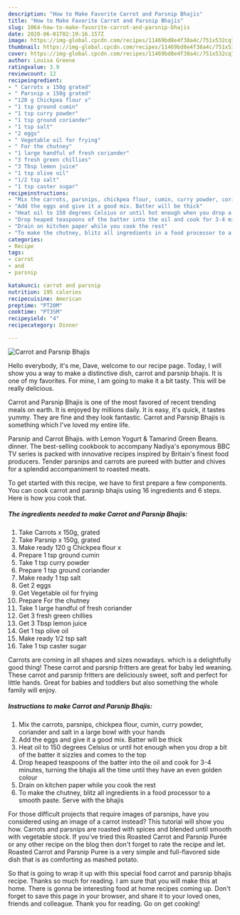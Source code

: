 ```yaml
---
description: "How to Make Favorite Carrot and Parsnip Bhajis"
title: "How to Make Favorite Carrot and Parsnip Bhajis"
slug: 1064-how-to-make-favorite-carrot-and-parsnip-bhajis
date: 2020-06-01T02:19:16.157Z
image: https://img-global.cpcdn.com/recipes/11469bd8e4f38a4c/751x532cq70/carrot-and-parsnip-bhajis-recipe-main-photo.jpg
thumbnail: https://img-global.cpcdn.com/recipes/11469bd8e4f38a4c/751x532cq70/carrot-and-parsnip-bhajis-recipe-main-photo.jpg
cover: https://img-global.cpcdn.com/recipes/11469bd8e4f38a4c/751x532cq70/carrot-and-parsnip-bhajis-recipe-main-photo.jpg
author: Louisa Greene
ratingvalue: 3.9
reviewcount: 12
recipeingredient:
- " Carrots x 150g grated"
- " Parsnip x 150g grated"
- "120 g Chickpea flour x"
- "1 tsp ground cumin"
- "1 tsp curry powder"
- "1 tsp ground coriander"
- "1 tsp salt"
- "2 eggs"
- " Vegetable oil for frying"
- " For the chutney"
- "1 large handful of fresh coriander"
- "3 fresh green chillies"
- "3 Tbsp lemon juice"
- "1 tsp olive oil"
- "1/2 tsp salt"
- "1 tsp caster sugar"
recipeinstructions:
- "Mix the carrots, parsnips, chickpea flour, cumin, curry powder, coriander and salt in a large bowl with your hands"
- "Add the eggs and give it a good mix. Batter will be thick"
- "Heat oil to 150 degrees Celsius or until hot enough when you drop a bit of the batter it sizzles and comes to the top"
- "Drop heaped teaspoons of the batter into the oil and cook for 3-4 minutes, turning the bhajis all the time until they have an even golden colour"
- "Drain on kitchen paper while you cook the rest"
- "To make the chutney, blitz all ingredients in a food processor to a smooth paste. Serve with the bhajis"
categories:
- Recipe
tags:
- carrot
- and
- parsnip

katakunci: carrot and parsnip 
nutrition: 195 calories
recipecuisine: American
preptime: "PT20M"
cooktime: "PT35M"
recipeyield: "4"
recipecategory: Dinner

---
```



![Carrot and Parsnip Bhajis](https://img-global.cpcdn.com/recipes/11469bd8e4f38a4c/751x532cq70/carrot-and-parsnip-bhajis-recipe-main-photo.jpg)

Hello everybody, it's me, Dave, welcome to our recipe page. Today, I will show you a way to make a distinctive dish, carrot and parsnip bhajis. It is one of my favorites. For mine, I am going to make it a bit tasty. This will be really delicious.

Carrot and Parsnip Bhajis is one of the most favored of recent trending meals on earth. It is enjoyed by millions daily. It is easy, it's quick, it tastes yummy. They are fine and they look fantastic. Carrot and Parsnip Bhajis is something which I've loved my entire life.

Parsnip and Carrot Bhajis. with Lemon Yogurt &amp; Tamarind Green Beans. dinner. The best-selling cookbook to accompany Nadiya&#39;s eponymous BBC TV series is packed with innovative recipes inspired by Britain&#39;s finest food producers. Tender parsnips and carrots are pureed with butter and chives for a splendid accompaniment to roasted meats.


To get started with this recipe, we have to first prepare a few components. You can cook carrot and parsnip bhajis using 16 ingredients and 6 steps. Here is how you cook that.

<!--inarticleads1-->

##### The ingredients needed to make Carrot and Parsnip Bhajis:

1. Take  Carrots x 150g, grated
1. Take  Parsnip x 150g, grated
1. Make ready 120 g Chickpea flour x
1. Prepare 1 tsp ground cumin
1. Take 1 tsp curry powder
1. Prepare 1 tsp ground coriander
1. Make ready 1 tsp salt
1. Get 2 eggs
1. Get  Vegetable oil for frying
1. Prepare  For the chutney
1. Take 1 large handful of fresh coriander
1. Get 3 fresh green chillies
1. Get 3 Tbsp lemon juice
1. Get 1 tsp olive oil
1. Make ready 1/2 tsp salt
1. Take 1 tsp caster sugar


Carrots are coming in all shapes and sizes nowadays. which is a delightfully good thing! These carrot and parsnip fritters are great for baby led weaning. These carrot and parsnip fritters are deliciously sweet, soft and perfect for little hands. Great for babies and toddlers but also something the whole family will enjoy. 

<!--inarticleads2-->

##### Instructions to make Carrot and Parsnip Bhajis:

1. Mix the carrots, parsnips, chickpea flour, cumin, curry powder, coriander and salt in a large bowl with your hands
1. Add the eggs and give it a good mix. Batter will be thick
1. Heat oil to 150 degrees Celsius or until hot enough when you drop a bit of the batter it sizzles and comes to the top
1. Drop heaped teaspoons of the batter into the oil and cook for 3-4 minutes, turning the bhajis all the time until they have an even golden colour
1. Drain on kitchen paper while you cook the rest
1. To make the chutney, blitz all ingredients in a food processor to a smooth paste. Serve with the bhajis


For those difficult projects that require images of parsnips, have you considered using an image of a carrot instead? This tutorial will show you how. Carrots and parsnips are roasted with spices and blended until smooth with vegetable stock. If you&#39;ve tried this Roasted Carrot and Parsnip Purée or any other recipe on the blog then don&#39;t forget to rate the recipe and let. Roasted Carrot and Parsnip Puree is a very simple and full-flavored side dish that is as comforting as mashed potato. 

So that is going to wrap it up with this special food carrot and parsnip bhajis recipe. Thanks so much for reading. I am sure that you will make this at home. There is gonna be interesting food at home recipes coming up. Don't forget to save this page in your browser, and share it to your loved ones, friends and colleague. Thank you for reading. Go on get cooking!
